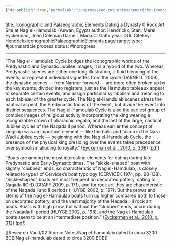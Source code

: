 ```yaml
---
{"dg-publish":true,"permalink":"/unprocessed-zot-notes/hendrickx-iconographic-palaeographic-elements/"}
---
```


title: Iconographic and Palaeographic Elements Dating a Dynasty 0 Rock Art Site at Nag el-Hamdulab (Aswan, Egypt)
author: Hendrickx, Stan, Merel Eyckerman, John Coleman Darnell, Maria C. Gatto
year: 
DOI: 
Citekey: HendrickxIconographicPalaeographicElements
page range: 
type: #journalarticle
process status: #inprogress  
_ _ _

“The Nag el-Hamdulab Cycle bridges the iconographic worlds of the Predynastic and Dynastic Jubilee images; it is a hybrid of the two. Whereas Predynastic scenes are either one long illustration, a fluid blending of the events, or represent individual vignettes from the cycle (DARNELL 2009), the dynastic scenes — from Narmer forward — are more often broken up by the key events, divided into registers, just as the Hamdulab tableaux appear to separate certain events, and assign particular symbolism and meaning to each tableau of the greater cycle. The Nag el-Hamdulab scenes stress the nautical aspect, the Predynastic focus of the event, but divide the event into distinct sequences. The Nag el-Hamdulab Cycle is also the earliest group of complex images of religious activity incorporating the king wearing a recognizable crown of pharaonic regalia, and the last of the large, nautical Jubilee cycles of the Naqada II period. Whereas earlier the concept of kingship was an important element — like the bulls and falcon in the Qa-a Wadi Jubilee cycle — beginning with the Nag el-Hamdulab Cycle, the presence of the physical king presiding over the events takes precedence over symbolism alluding to royalty.” ([Eyckerman et al., 2010, p. 308](zotero://select/library/items/W5LVBCFI)) ([pdf](zotero://open-pdf/library/items/BX62EGKH?page=14&annotation=7LQWCKZM))

“Boats are among the most interesting elements for dating during late Predynastic and Early-Dynastic times. The “sickle-shaped” boat with slightly “clubbed” ends, so characteristic of Nag el-Hamdulab, is closely related to type I of Cervicek’s boat typology (CERVICEK 1974, pp. 98-138). “Sickleshaped” boats are most frequent on decorated pottery, dating to Naqada IIC-D (GRAFF 2009, p. 171), and for rock art they are characteristic of the Naqada I and II periods (HUYGE 2002, p. 197). But the prows and sterns of the Nag el-Hamdulab boats turn up higher compared both to those on decorated pottery, and the vast majority of the Naqada I-II rock art boats. Boats with high prow, but without the “clubbed” ends, occur during the Naqada III period (HUYGE 2002, p. 198), and the Nag el-Hamdulab boats seem to be at an intermediate position.” ([Eyckerman et al., 2010, p. 312](zotero://select/library/items/W5LVBCFI)) ([pdf](zotero://open-pdf/library/items/BX62EGKH?page=18&annotation=GL2APTQD))

[[Research Vault/02 Atomic Notes/Nag el-hamdulab dated to circa 3200 BCE\|Nag el-hamdulab dated to circa 3200 BCE]]